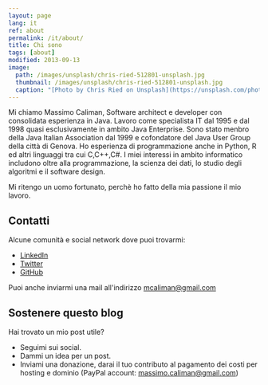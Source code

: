 ```yaml
---
layout: page
lang: it
ref: about
permalink: /it/about/
title: Chi sono
tags: [about]
modified: 2013-09-13
image:
  path: /images/unsplash/chris-ried-512801-unsplash.jpg
  thumbnail: /images/unsplash/chris-ried-512801-unsplash.jpg
  caption: "[Photo by Chris Ried on Unsplash](https://unsplash.com/photos/ieic5Tq8YMk?utm_source=unsplash&utm_medium=referral&utm_content=creditCopyText)"
---
```


Mi chiamo Massimo Caliman, Software architect e developer con consolidata esperienza in Java.
Lavoro come specialista IT dal 1995 e dal 1998 quasi esclusivamente in ambito Java Enterprise. 
Sono stato menbro della Java Italian Association dal 1999 e cofondatore del Java User Group della città di Genova.
Ho esperienza di programmazione anche in Python, R ed altri linguaggi tra cui C,C++,C#.
I miei interessi in ambito informatico includono oltre alla programmazione, la scienza dei dati, lo studio degli algoritmi e il software design.

Mi ritengo un uomo fortunato, perchè ho fatto della mia passione il mio lavoro.

## Contatti 
Alcune comunità e social network dove puoi trovarmi:

* [LinkedIn](https://www.linkedin.com/in/mcaliman)
* [Twitter](http://twitter.com/mcaliman)
* [GitHub](https://github.com/mcaliman)

Puoi anche inviarmi una mail all'indirizzo [mcaliman@gmail.com](mailto:mcaliman@gmail.com)

## Sostenere questo blog
Hai trovato un mio post utile?

* Seguimi sui social.
* Dammi un idea per un post.
* Inviami una donazione, darai il tuo contributo al pagamento dei costi per hosting e dominio (PayPal account: massimo.caliman@gmail.com)